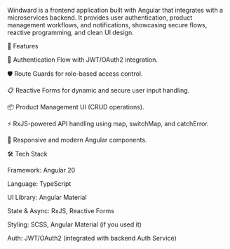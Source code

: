 Windward is a frontend application built with Angular that integrates with a microservices backend.
It provides user authentication, product management workflows, and notifications, showcasing secure flows, reactive programming, and clean UI design.

🚀 Features

🔐 Authentication Flow with JWT/OAuth2 integration.

🛡️ Route Guards for role-based access control.

📋 Reactive Forms for dynamic and secure user input handling.

📦 Product Management UI (CRUD operations).

⚡ RxJS-powered API handling using map, switchMap, and catchError.

🎨 Responsive and modern Angular components.

🛠️ Tech Stack

Framework: Angular 20

Language: TypeScript

UI Library: Angular Material

State & Async: RxJS, Reactive Forms

Styling: SCSS, Angular Material (if you used it)

Auth: JWT/OAuth2 (integrated with backend Auth Service)
